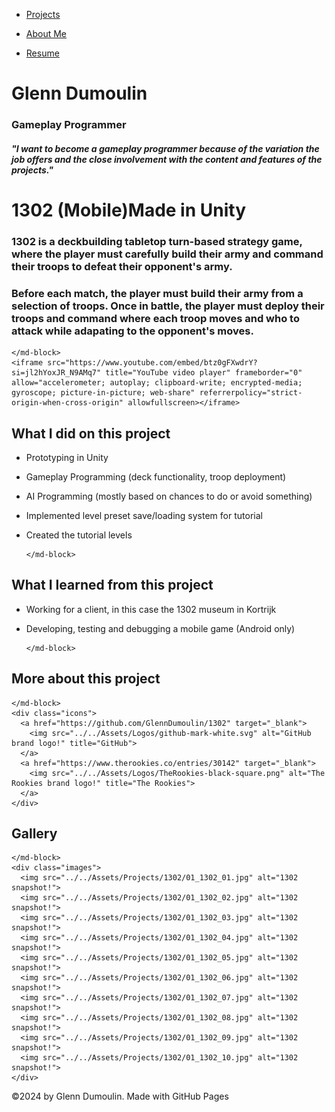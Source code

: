 <link href="../../style.css" rel="stylesheet"/>
<link href="../project-details.css" rel="stylesheet"/>
<script type="module" src="https://md-block.verou.me/md-block.js"></script>

<div class="nav-bar">
  <md-block>

- <a href="../../">Projects</a>
- <a href="../../About/">About Me</a>
- <a href="../../Resume/">Resume</a>

  </md-block>
</div>

<div class="title">
  <md-block>

# Glenn Dumoulin

### Gameplay Programmer

#### _"I want to become a gameplay programmer because of the variation the job offers and the close involvement with the content and features of the projects."_

  </md-block>
</div>

<div class="content">
  <h1 class="project-title"><span>1302 (Mobile)</span><span>Made in Unity</span></h1>
  <div class="intro">
    <md-block>

### 1302 is a deckbuilding tabletop turn-based strategy game, where the player must carefully build their army and command their troops to defeat their opponent's army.

### Before each match, the player must build their army from a selection of troops. Once in battle, the player must deploy their troops and command where each troop moves and who to attack while adapating to the opponent's moves.

    </md-block>
    <iframe src="https://www.youtube.com/embed/btz0gFXwdrY?si=jl2hYoxJR_N9AMq7" title="YouTube video player" frameborder="0" allow="accelerometer; autoplay; clipboard-write; encrypted-media; gyroscope; picture-in-picture; web-share" referrerpolicy="strict-origin-when-cross-origin" allowfullscreen></iframe>
  </div>
  <div class="details">
    <div>
      <md-block>

## What I did on this project

- Prototyping in Unity
- Gameplay Programming (deck functionality, troop deployment)
- AI Programming (mostly based on chances to do or avoid something)
- Implemented level preset save/loading system for tutorial
- Created the tutorial levels

      </md-block>
    </div>
    <div>
      <md-block>

## What I learned from this project

- Working for a client, in this case the 1302 museum in Kortrijk
- Developing, testing and debugging a mobile game (Android only)

      </md-block>
    </div>
  </div>
  <div class="platforms">
    <md-block>

## More about this project

    </md-block>
    <div class="icons">
      <a href="https://github.com/GlennDumoulin/1302" target="_blank">
        <img src="../../Assets/Logos/github-mark-white.svg" alt="GitHub brand logo!" title="GitHub">
      </a>
      <a href="https://www.therookies.co/entries/30142" target="_blank">
        <img src="../../Assets/Logos/TheRookies-black-square.png" alt="The Rookies brand logo!" title="The Rookies">
      </a>
    </div>
  </div>
  <div class="gallery">
    <md-block>

## Gallery

    </md-block>
    <div class="images">
      <img src="../../Assets/Projects/1302/01_1302_01.jpg" alt="1302 snapshot!">
      <img src="../../Assets/Projects/1302/01_1302_02.jpg" alt="1302 snapshot!">
      <img src="../../Assets/Projects/1302/01_1302_03.jpg" alt="1302 snapshot!">
      <img src="../../Assets/Projects/1302/01_1302_04.jpg" alt="1302 snapshot!">
      <img src="../../Assets/Projects/1302/01_1302_05.jpg" alt="1302 snapshot!">
      <img src="../../Assets/Projects/1302/01_1302_06.jpg" alt="1302 snapshot!">
      <img src="../../Assets/Projects/1302/01_1302_07.jpg" alt="1302 snapshot!">
      <img src="../../Assets/Projects/1302/01_1302_08.jpg" alt="1302 snapshot!">
      <img src="../../Assets/Projects/1302/01_1302_09.jpg" alt="1302 snapshot!">
      <img src="../../Assets/Projects/1302/01_1302_10.jpg" alt="1302 snapshot!">
    </div>
  </div>
</div>

<footer>
  <md-block>

©2024 by Glenn Dumoulin. Made with GitHub Pages

  </md-block>
</footer>
